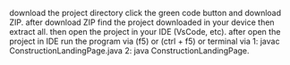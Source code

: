 download the project directory click the green code button and download ZIP.
after download ZIP find the project downloaded in your device then extract all.
then open the project in your IDE (VsCode, etc).
after open the project in IDE run the program via (f5) or (ctrl + f5) or terminal via 1: javac ConstructionLandingPage.java 2: java ConstructionLandingPage.
